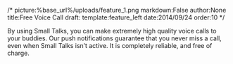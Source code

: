 /*
picture:%base_url%/uploads/feature_1.png
markdown:False
author:None
title:Free Voice Call
draft:
template:feature_left
date:2014/09/24
order:10
*/
<p>By using Small Talks, you can make extremely high quality voice calls to your buddies. Our push notifications guarantee that you never miss a call, even when Small Talks isn’t active. It is completely reliable, and free of charge.</p>